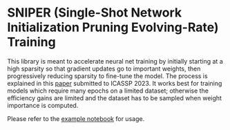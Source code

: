 # SNIPER (Single-Shot Network Initialization Pruning Evolving-Rate) Training

This library is meant to accelerate neural net training by initially starting at a high sparsity so that gradient updates go to important weights, then progressively reducing sparsity to fine-tune the model. The process is explained in this [paper](https://arxiv.org/abs/2211.07283) submitted to ICASSP 2023. It works best for training models which require many epochs on a limited dataset; otherwise the efficiency gains are limited and the dataset has to be sampled when weight importance is computed.

Please refer to the [example notebook](example.ipynb) for usage.
